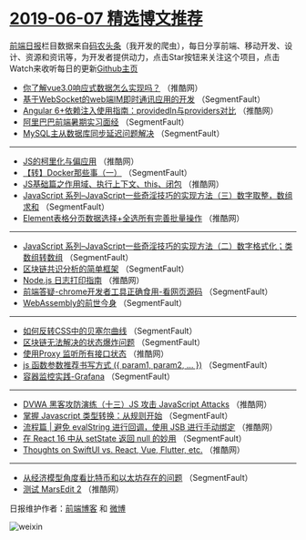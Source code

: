 # [2019-06-07 精选博文推荐](http://hao.caibaojian.com/date/2019/06/07)

[前端日报](http://caibaojian.com/c/news)栏目数据来自[码农头条](http://hao.caibaojian.com/)（我开发的爬虫），每日分享前端、移动开发、设计、资源和资讯等，为开发者提供动力，点击Star按钮来关注这个项目，点击Watch来收听每日的更新[Github主页](https://github.com/kujian/frontendDaily)
* [你了解vue3.0响应式数据怎么实现吗？](http://hao.caibaojian.com/114224.html) （推酷网）
* [基于WebSocket的web端IM即时通讯应用的开发](http://hao.caibaojian.com/114215.html) （SegmentFault）
* [Angular 6+依赖注入使用指南：providedIn与providers对比](http://hao.caibaojian.com/114226.html) （推酷网）
* [阿里巴巴前端暑期实习面经](http://hao.caibaojian.com/114200.html) （SegmentFault）
* [MySQL主从数据库同步延迟问题解决](http://hao.caibaojian.com/114206.html) （SegmentFault）

***
* [JS的柯里化与偏应用](http://hao.caibaojian.com/114217.html) （推酷网）
* [【转】Docker那些事（一）](http://hao.caibaojian.com/114210.html) （SegmentFault）
* [JS基础篇之作用域、执行上下文、this、闭包](http://hao.caibaojian.com/114221.html) （推酷网）
* [JavaScript 系列&#8211;JavaScript一些奇淫技巧的实现方法（三）数字取整，数组求和](http://hao.caibaojian.com/114211.html) （SegmentFault）
* [Element表格分页数据选择+全选所有完善批量操作](http://hao.caibaojian.com/114222.html) （推酷网）

***
* [JavaScript 系列&#8211;JavaScript一些奇淫技巧的实现方法（二）数字格式化；类数组转数组](http://hao.caibaojian.com/114201.html) （SegmentFault）
* [区块链共识分析的简单框架](http://hao.caibaojian.com/114212.html) （SegmentFault）
* [Node.js 日志打印指南](http://hao.caibaojian.com/114223.html) （推酷网）
* [前端答疑-chrome开发者工具正确食用-看网页源码](http://hao.caibaojian.com/114202.html) （SegmentFault）
* [WebAssembly的前世今身](http://hao.caibaojian.com/114213.html) （SegmentFault）

***
* [如何反转CSS中的贝塞尔曲线](http://hao.caibaojian.com/114203.html) （SegmentFault）
* [区块链无法解决的状态爆炸问题](http://hao.caibaojian.com/114214.html) （SegmentFault）
* [使用Proxy 监听所有接口状态](http://hao.caibaojian.com/114225.html) （推酷网）
* [js 函数参数推荐书写方式 ({ param1, param2, &#8230; })](http://hao.caibaojian.com/114204.html) （SegmentFault）
* [容器监控实践-Grafana](http://hao.caibaojian.com/114205.html) （SegmentFault）

***
* [DVWA 黑客攻防演练（十三）JS 攻击 JavaScript Attacks](http://hao.caibaojian.com/114216.html) （推酷网）
* [掌握 Javascript 类型转换：从规则开始](http://hao.caibaojian.com/114207.html) （SegmentFault）
* [流程篇 | 避免 evalString 进行回调，使用 JSB 进行手动绑定](http://hao.caibaojian.com/114218.html) （推酷网）
* [在 React 16 中从 setState 返回 null 的妙用](http://hao.caibaojian.com/114208.html) （SegmentFault）
* [Thoughts on SwiftUI vs. React, Vue, Flutter, etc.](http://hao.caibaojian.com/114219.html) （推酷网）

***
* [从经济模型角度看比特币和以太坊存在的问题](http://hao.caibaojian.com/114209.html) （SegmentFault）
* [测试 MarsEdit 2](http://hao.caibaojian.com/114220.html) （推酷网）

日报维护作者：[前端博客](http://caibaojian.com/) 和 [微博](http://caibaojian.com/go/weibo)

![weixin](https://user-images.githubusercontent.com/3055447/38468989-651132ac-3b80-11e8-8e6b-15122322a9d7.png)